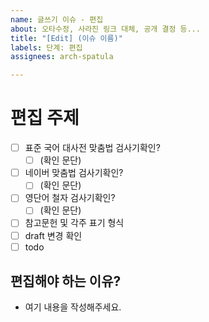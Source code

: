 ```yaml
---
name: 글쓰기 이슈 - 편집
about: 오타수정, 사라진 링크 대체, 공개 결정 등...
title: "[Edit] (이슈 이름)"
labels: 단계: 편집
assignees: arch-spatula

---
```


# 편집 주제

- [ ] 표준 국어 대사전 맞춤법 검사기확인?
  - [ ] (확인 문단)
- [ ] 네이버 맞춤법 검사기확인?
  - [ ] (확인 문단)
- [ ] 영단어 철자 검사기확인?
  - [ ] (확인 문단)
- [ ] 참고문헌 및 각주 표기 형식
- [ ] draft 변경 확인
- [ ] todo

## 편집해야 하는 이유?

- 여기 내용을 작성해주세요.
